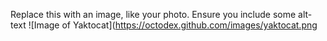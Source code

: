 Replace this with an image, like your photo. Ensure you include some alt-text
![Image of Yaktocat](https://octodex.github.com/images/yaktocat.png
